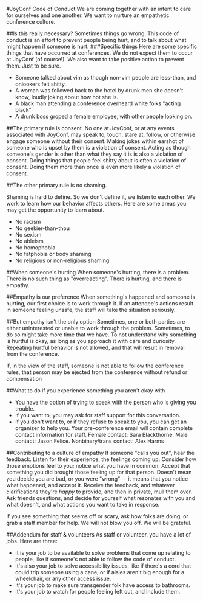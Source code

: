 #JoyConf Code of Conduct
We are coming together with an intent to care for ourselves and one another. We want to nurture an empathetic conference culture.

##Is this really necessary? 
Sometimes things go wrong. This code of conduct is an effort to prevent people being hurt, and to talk about what might happen if someone is hurt.
###Specific things
Here are some specific things that have occurred at conferences. We do not expect them to occur at JoyConf (of course!). We also want to take positive action to prevent them. Just to be sure.

- Someone talked about vim as though non-vim people are less-than, and onlookers felt shitty.
- A woman was followed back to the hotel by drunk men she doesn't know, loudly joking about how hot she is.
- A black man attending a conference overheard white folks "acting black"
- A drunk boss groped a female employee, with other people looking on.

##The primary rule is consent. 
No one at JoyConf, or at any events associated with JoyConf, may speak to, touch, stare at, follow, or otherwise engage someone without their consent. Making jokes within earshot of someone who is upset by them is a violation of consent. Acting as though someone's gender is other than what they say it is is also a violation of consent. Doing things that people feel shitty about is often a violation of consent. Doing them more than once is even more likely a violation of consent.

##The other primary rule is no shaming.

Shaming is hard to define. So we don't define it, we listen to each other. We work to learn how our behavior affects others. Here are some areas you may get the opportunity to learn about.

- No racism
- No geekier-than-thou
- No sexism
- No ableism
- No homophobia
- No fatphobia or body shaming
- No religious or non-religious shaming 

##When someone's hurting
When someone's hurting, there is a problem. There is no such thing as "overreacting". There is hurting, and there is empathy.

##Empathy is our preference
When something's happened and someone is hurting, our first choice is to work through it. If an attendee's actions result in someone feeling unsafe, the staff will take the situation seriously. 

##But empathy isn't the only option
Sometimes, one or both parties are either uninterested or unable to work through the problem. Sometimes, to do so might take more time that we have. To not understand why something is hurtful is okay, as long as you approach it with care and curiosity. Repeating hurtful behavior is not allowed, and that will result in removal from the conference.

If, in the view of the staff, someone is not able to follow the conference rules, that person may be ejected from the conference without refund or compensation

##What to do if you experience something you aren't okay with
- You have the option of trying to speak with the person who is giving you trouble. 
- If you want to, you may ask for staff support for this conversation.
- If you don't want to, or if they refuse to speak to you, you can get an organizer to help you. Your pre-conference email will contain complete contact information for staff. Female contact: Sara Blackthorne. Male contact: Jason Felice. Nonbinary/trans contact: Alex Harms


##Contributing to a culture of empathy
If someone "calls you out", hear the feedback. Listen for their experience, the feelings coming up. Consider how those emotions feel to you; notice what you have in common. Accept that something you did brought those feeling up for that person. Doesn't mean you decide you are bad, or you were "wrong" -- it means that you notice what happened, and accept it. Receive the feedback, and whatever clarifications they're _happy_ to provide, and then in private, mull them over. Ask friends questions, and decide for yourself what resonates with you and what doesn't, and what actions you want to take in response.

If you see something that seems off or scary, ask how folks are doing, or grab a staff member for help. We will not blow you off. We will be grateful.

##Addendum for staff & volunteers
As staff or volunteer, you have a lot of jobs. Here are three:

- It is your job to be available to solve problems that come up relating to people, like if someone's not able to follow the code of conduct. 
- It's also your job to solve accessibility issues, like if there's a cord that could trip someone using a cane, or if aisles aren't big enough for a wheelchair, or any other access issue.
- It's your job to make sure transgender folk have access to bathrooms.
- It's your job to watch for people feeling left out, and include them.
